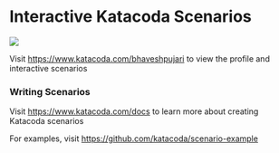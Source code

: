# Interactive Katacoda Scenarios

[![](http://shields.katacoda.com/katacoda/bhaveshpujari/count.svg)](https://www.katacoda.com/bhaveshpujari "Get your profile on Katacoda.com")

Visit https://www.katacoda.com/bhaveshpujari to view the profile and interactive scenarios

### Writing Scenarios
Visit https://www.katacoda.com/docs to learn more about creating Katacoda scenarios

For examples, visit https://github.com/katacoda/scenario-example
